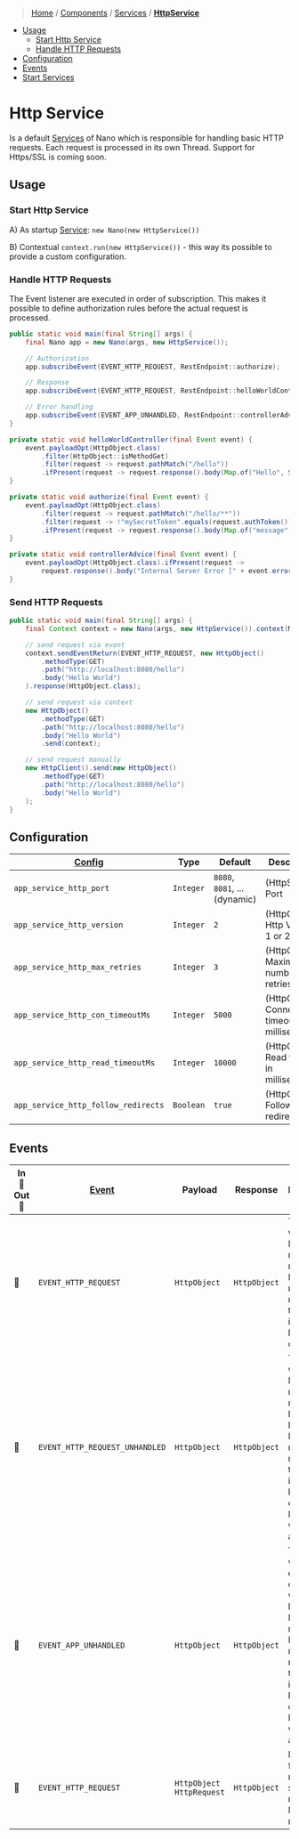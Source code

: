 > [Home](../../../README.md)
> / [Components](../../../README.md#-components)
> / [Services](../../services/README.md)
> / [**HttpService**](README.md)

* [Usage](#usage)
  * [Start Http Service](#start-http-service)
  * [Handle HTTP Requests](#handle-http-requests)
* [Configuration](#configuration)
* [Events](#events)
* [Start Services](#start-services)

# Http Service

Is a default [Services](../services/README.md) of Nano which is responsible for handling basic HTTP requests.
Each request is processed in its own Thread.
Support for Https/SSL is coming soon.

## Usage

### Start Http Service

A) As startup [Service](../services/README.md): `new Nano(new HttpService())`

B) Contextual `context.run(new HttpService())` - this way its possible to provide a custom configuration.

### Handle HTTP Requests

The Event listener are executed in order of subscription.
This makes it possible to define authorization rules before the actual request is processed.

```java
public static void main(final String[] args) {
    final Nano app = new Nano(args, new HttpService());

    // Authorization
    app.subscribeEvent(EVENT_HTTP_REQUEST, RestEndpoint::authorize);

    // Response
    app.subscribeEvent(EVENT_HTTP_REQUEST, RestEndpoint::helloWorldController);

    // Error handling
    app.subscribeEvent(EVENT_APP_UNHANDLED, RestEndpoint::controllerAdvice);
}

private static void helloWorldController(final Event event) {
    event.payloadOpt(HttpObject.class)
        .filter(HttpObject::isMethodGet)
        .filter(request -> request.pathMatch("/hello"))
        .ifPresent(request -> request.response().body(Map.of("Hello", System.getProperty("user.name"))).respond(event));
}

private static void authorize(final Event event) {
    event.payloadOpt(HttpObject.class)
        .filter(request -> request.pathMatch("/hello/**"))
        .filter(request -> !"mySecretToken".equals(request.authToken()))
        .ifPresent(request -> request.response().body(Map.of("message", "You are unauthorized")).statusCode(401).respond(event));
}

private static void controllerAdvice(final Event event) {
    event.payloadOpt(HttpObject.class).ifPresent(request ->
        request.response().body("Internal Server Error [" + event.error().getMessage() + "]").statusCode(500).respond(event));
}
```

### Send HTTP Requests

```java
public static void main(final String[] args) {
    final Context context = new Nano(args, new HttpService()).context(MyClass.class);

    // send request via event
    context.sendEventReturn(EVENT_HTTP_REQUEST, new HttpObject()
        .methodType(GET)
        .path("http://localhost:8080/hello")
        .body("Hello World")
    ).response(HttpObject.class);

    // send request via context
    new HttpObject()
        .methodType(GET)
        .path("http://localhost:8080/hello")
        .body("Hello World")
        .send(context);

    // send request manually
    new HttpClient().send(new HttpObject()
        .methodType(GET)
        .path("http://localhost:8080/hello")
        .body("Hello World")
    );
}
```

## Configuration

| [Config](../../context/README.md#configuration) | Type      | Default                       | Description                                     |
|-------------------------------------------------|-----------|-------------------------------|-------------------------------------------------|
| `app_service_http_port `                        | `Integer` | `8080`, `8081`, ... (dynamic) | (HttpService) Port                              |
| `app_service_http_version`                      | `Integer` | `2`                           | (HttpClient) Http Version 1 or 2                |
| `app_service_http_max_retries`                  | `Integer` | `3`                           | (HttpClient) Maximum number of retries          |
| `app_service_http_con_timeoutMs`                | `Integer` | `5000`                        | (HttpClient) Connection timeout in milliseconds |
| `app_service_http_read_timeoutMs`               | `Integer` | `10000`                       | (HttpClient) Read timeout in milliseconds       |
| `app_service_http_follow_redirects`             | `Boolean` | `true`                        | (HttpClient) Follow redirects                   |

## Events

| In 🔲 <br/> Out 🔳 | [Event](../../events/README.md) | Payload                        | Response     | Description                                                                                                                                                                          |
|--------------------|---------------------------------|--------------------------------|--------------|--------------------------------------------------------------------------------------------------------------------------------------------------------------------------------------|
| 🔲                 | `EVENT_HTTP_REQUEST`            | `HttpObject`                   | `HttpObject` | Triggered when an HTTP request is received.<br/>If a response is returned for this event, it is sent back to the client.                                                             |
| 🔲                 | `EVENT_HTTP_REQUEST_UNHANDLED`  | `HttpObject`                   | `HttpObject` | Triggered when an HTTP request is received but not handled.<br/>If a response is returned for this event, it is sent back to the client.<br/>Else client will receive a `404         |
| 🔲                 | `EVENT_APP_UNHANDLED`           | `HttpObject`                   | `HttpObject` | Triggered when an exception occurs while handling an HTTP request.<br/>If a response is returned for this event, it is sent back to the client.<br/>Else client will receive a `500` |
| 🔳                 | `EVENT_HTTP_REQUEST`            | `HttpObject`<br/>`HttpRequest` | `HttpObject` | Listening for HTTP request to send and returns a HTTP response                                                                                                                       |

